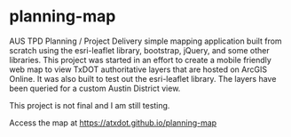 # planning-map

AUS TPD Planning / Project Delivery simple mapping application built from scratch using the esri-leaflet library, bootstrap, jQuery, and some other libraries. This project was started in an effort to create a mobile friendly web map to view TxDOT authoritative layers that are hosted on ArcGIS Online. It was also built to test out the esri-leaflet library. The layers have been queried for a custom Austin District view.

This project is not final and I am still testing.

Access the map at https://atxdot.github.io/planning-map
